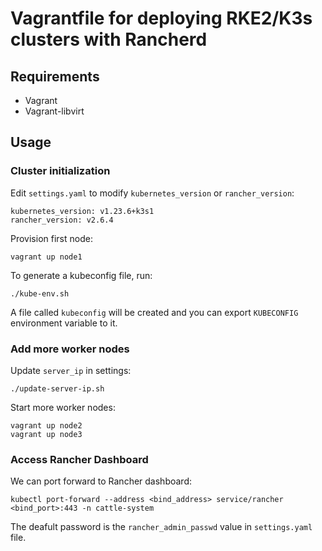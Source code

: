 # Vagrantfile for deploying RKE2/K3s clusters with Rancherd

## Requirements

- Vagrant
- Vagrant-libvirt

## Usage

### Cluster initialization
Edit `settings.yaml` to modify `kubernetes_version` or `rancher_version`:

```
kubernetes_version: v1.23.6+k3s1
rancher_version: v2.6.4
```

Provision first node:

```
vagrant up node1
```

To generate a kubeconfig file, run:

```
./kube-env.sh
```

A file called `kubeconfig` will be created and you can export `KUBECONFIG` environment variable to it.


### Add more worker nodes

Update `server_ip` in settings:

```
./update-server-ip.sh
```

Start more worker nodes:

```
vagrant up node2
vagrant up node3
```

### Access Rancher Dashboard

We can port forward to Rancher dashboard:

```
kubectl port-forward --address <bind_address> service/rancher <bind_port>:443 -n cattle-system
```

The deafult password is the `rancher_admin_passwd` value in `settings.yaml` file.
